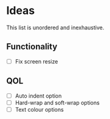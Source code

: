 # Ideas
This list is unordered and inexhaustive.

## Functionality
- [ ] Fix screen resize

## QOL
- [ ] Auto indent option
- [ ] Hard-wrap and soft-wrap options
- [ ] Text colour options
